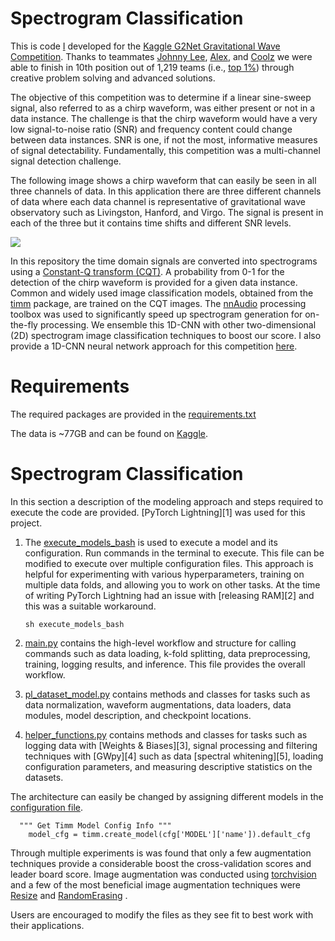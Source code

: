 # Spectrogram Classification



This is code [I](https://www.kaggle.com/dunlap0924) developed for the [Kaggle G2Net Gravitational Wave Competition](https://www.kaggle.com/c/g2net-gravitational-wave-detection/overview). Thanks to teammates [Johnny Lee](https://www.kaggle.com/wuliaokaola), [Alex](https://www.kaggle.com/lihuajing), and [Coolz](https://www.kaggle.com/cooolz) we were able to finish in 10th position out of 1,219 teams (i.e., [top 1%](https://www.kaggle.com/dunlap0924)) through creative problem solving and advanced solutions.

The objective of this competition was to determine if a linear sine-sweep signal, also referred to as a chirp waveform, was either present or not in a data instance. The challenge is that the chirp waveform would have a very low signal-to-noise ratio (SNR) and frequency content could change between data instances. SNR is one, if not the most, informative measures of signal detectability. Fundamentally, this competition was a multi-channel signal detection challenge.

The following image shows a chirp waveform that can easily be seen in all three channels of data. In this application there are three different channels of data where each data channel is representative of gravitational wave observatory such as Livingston, Hanford, and Virgo. The signal is present in each of the three but it contains time shifts and different SNR levels.

![](/home/dunlap/Pictures/CQT_Spectrogram.png)

In this repository the time domain signals are converted into spectrograms using a [Constant-Q transform (CQT)](https://en.wikipedia.org/wiki/Constant-Q_transform). A probability from 0-1 for the detection of the chirp waveform is provided for a given data instance. Common and widely used image classification models, obtained from the [timm](https://github.com/rwightman/pytorch-image-models) package, are trained on the CQT images. The [nnAudio](https://github.com/KinWaiCheuk/nnAudio) processing toolbox was used to significantly speed up spectrogram generation for on-the-fly processing. We ensemble this 1D-CNN with other two-dimensional (2D) spectrogram image classification techniques to boost our score. I also provide a 1D-CNN neural network approach for this competition [here](https://github.com/mddunlap924/G2Net_1D-CNN).

# Requirements

The required packages are provided in the [requirements.txt](https://github.com/mddunlap924/G2Net_1D-CNN/blob/main/requirements.txt)

The data is ~77GB and can be found on [Kaggle](https://www.kaggle.com/c/g2net-gravitational-wave-detection/data). 

# Spectrogram Classification

In this section a description of the modeling approach and steps required to execute the code are provided. [PyTorch Lightning][1] was used for this project. 

1. The [execute_models_bash]() is used to execute a model and its configuration. Run commands in the terminal to execute. This file can be modified to execute over multiple configuration files. This approach is helpful for experimenting with various hyperparameters, training on multiple data folds,  and allowing you to work on other tasks. At the time of writing PyTorch Lightning had an issue with [releasing RAM][2] and this was a suitable workaround.

   ```
   sh execute_models_bash
   ```

2. [main.py]() contains the high-level workflow and structure for calling commands such as data loading, k-fold splitting, data preprocessing, training, logging results, and inference. This file provides the overall workflow. 

3. [pl_dataset_model.py]() contains methods and classes for tasks such as data normalization, waveform augmentations, data loaders, data modules, model description, and checkpoint locations.

4. [helper_functions.py]() contains methods and classes for tasks such as logging data with [Weights & Biases][3], signal processing and filtering techniques with [GWpy][4] such as data [spectral whitening][5], loading configuration parameters, and measuring descriptive statistics on the datasets.

The architecture can easily be changed by assigning different models in the [configuration file]().

```
  """ Get Timm Model Config Info """
    model_cfg = timm.create_model(cfg['MODEL']['name']).default_cfg
```

Through multiple experiments is was found that only a few augmentation techniques provide a considerable boost the cross-validation scores and leader board score. Image augmentation was conducted using [torchvision](https://pytorch.org/vision/stable/index.html) and a few of the most beneficial image augmentation techniques were [Resize](https://pytorch.org/vision/0.8/_modules/torchvision/transforms/transforms.html#Resize) and [RandomErasing](https://pytorch.org/vision/0.8/_modules/torchvision/transforms/transforms.html#RandomErasing) .

Users are encouraged to modify the files as they see fit to best work with their applications. 

